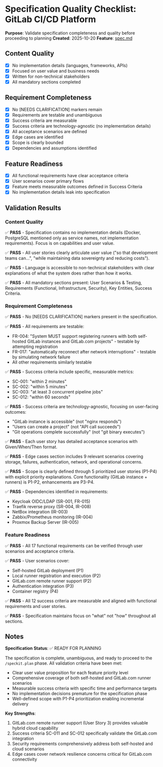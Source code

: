 # Specification Quality Checklist: GitLab CI/CD Platform

**Purpose**: Validate specification completeness and quality before proceeding to planning
**Created**: 2025-10-20
**Feature**: [spec.md](../spec.md)

## Content Quality

- [x] No implementation details (languages, frameworks, APIs)
- [x] Focused on user value and business needs
- [x] Written for non-technical stakeholders
- [x] All mandatory sections completed

## Requirement Completeness

- [x] No [NEEDS CLARIFICATION] markers remain
- [x] Requirements are testable and unambiguous
- [x] Success criteria are measurable
- [x] Success criteria are technology-agnostic (no implementation details)
- [x] All acceptance scenarios are defined
- [x] Edge cases are identified
- [x] Scope is clearly bounded
- [x] Dependencies and assumptions identified

## Feature Readiness

- [x] All functional requirements have clear acceptance criteria
- [x] User scenarios cover primary flows
- [x] Feature meets measurable outcomes defined in Success Criteria
- [x] No implementation details leak into specification

## Validation Results

### Content Quality
✅ **PASS** - Specification contains no implementation details (Docker, PostgreSQL mentioned only as service names, not implementation requirements). Focus is on capabilities and user value.

✅ **PASS** - All user stories clearly articulate user value ("so that development teams can...", "while maintaining data sovereignty and reducing costs").

✅ **PASS** - Language is accessible to non-technical stakeholders with clear explanations of what the system does rather than how it works.

✅ **PASS** - All mandatory sections present: User Scenarios & Testing, Requirements (Functional, Infrastructure, Security), Key Entities, Success Criteria.

### Requirement Completeness
✅ **PASS** - No [NEEDS CLARIFICATION] markers present in the specification.

✅ **PASS** - All requirements are testable:
  - FR-004: "System MUST support registering runners with both self-hosted GitLab instances and GitLab.com projects" - testable by attempting registration
  - FR-017: "automatically reconnect after network interruptions" - testable by simulating network failure
  - All other requirements similarly testable

✅ **PASS** - Success criteria include specific, measurable metrics:
  - SC-001: "within 2 minutes"
  - SC-002: "within 5 minutes"
  - SC-003: "at least 3 concurrent pipeline jobs"
  - SC-012: "within 60 seconds"

✅ **PASS** - Success criteria are technology-agnostic, focusing on user-facing outcomes:
  - "GitLab instance is accessible" (not "nginx responds")
  - "Users can create a project" (not "API call succeeds")
  - "Git operations complete successfully" (not "git binary executes")

✅ **PASS** - Each user story has detailed acceptance scenarios with Given/When/Then format.

✅ **PASS** - Edge cases section includes 9 relevant scenarios covering storage, failures, authentication, network, and operational concerns.

✅ **PASS** - Scope is clearly defined through 5 prioritized user stories (P1-P4) with explicit priority explanations. Core functionality (GitLab instance + runners) is P1-P2, enhancements are P3-P4.

✅ **PASS** - Dependencies identified in requirements:
  - Keycloak OIDC/LDAP (SR-001, FR-015)
  - Traefik reverse proxy (SR-004, IR-008)
  - NetBox integration (IR-003)
  - Zabbix/Prometheus monitoring (IR-004)
  - Proxmox Backup Server (IR-005)

### Feature Readiness
✅ **PASS** - All 17 functional requirements can be verified through user scenarios and acceptance criteria.

✅ **PASS** - User scenarios cover:
  - Self-hosted GitLab deployment (P1)
  - Local runner registration and execution (P2)
  - GitLab.com remote runner support (P2)
  - Authentication integration (P3)
  - Container registry (P4)

✅ **PASS** - All 12 success criteria are measurable and aligned with functional requirements and user stories.

✅ **PASS** - Specification maintains focus on "what" not "how" throughout all sections.

## Notes

**Specification Status**: ✅ READY FOR PLANNING

The specification is complete, unambiguous, and ready to proceed to the `/speckit.plan` phase. All validation criteria have been met:

- Clear user value proposition for each feature priority level
- Comprehensive coverage of both self-hosted and GitLab.com runner scenarios
- Measurable success criteria with specific time and performance targets
- No implementation decisions premature for the specification phase
- Well-defined scope with P1-P4 prioritization enabling incremental delivery

**Key Strengths**:
1. GitLab.com remote runner support (User Story 3) provides valuable hybrid cloud capability
2. Success criteria SC-011 and SC-012 specifically validate the GitLab.com integration
3. Security requirements comprehensively address both self-hosted and cloud scenarios
4. Edge cases cover network resilience concerns critical for GitLab.com connectivity
